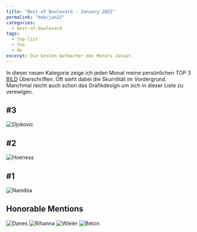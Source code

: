 ```yaml
---
title: "Best of Boulevard - January 2022"
permalink: "bob/jan22"
categories:
  - best-of-boulevard
tags:
  - top-list
  - fun
  - de
excerpt: Die besten Aufmacher des Monats Januar.
---
```


In dieser neuen Kategorie zeige ich jeden Monat meine persönlichen TOP 3 [BILD](https://www.bild.de/) Überschriften.
Oft steht dabei die Skurrilität im Vordergrund.
Manchmal reicht auch schon das Grafikdesign um sich in dieser Liste zu verewigen.


## #3
![Djokovic](https://mjt91-blog-images.s3.eu-north-1.amazonaws.com/bob/2022-01/djokovic.jpg)

## #2
![Hoeness](https://mjt91-blog-images.s3.eu-north-1.amazonaws.com/bob/2022-01/hoeness.jpg)

## #1
![Namibia](https://mjt91-blog-images.s3.eu-north-1.amazonaws.com/bob/2022-01/namibia.jpg)


## Honorable Mentions

![Danes](https://mjt91-blog-images.s3.eu-north-1.amazonaws.com/bob/2022-01/danes.jpg)
![Rihanna](https://mjt91-blog-images.s3.eu-north-1.amazonaws.com/bob/2022-01/rihanna.jpg)
![Wieler](https://mjt91-blog-images.s3.eu-north-1.amazonaws.com/bob/2022-01/wieler.jpg)
![Beton](https://mjt91-blog-images.s3.eu-north-1.amazonaws.com/bob/2022-01/beton.jpg)
